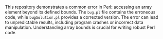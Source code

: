 This repository demonstrates a common error in Perl: accessing an array element beyond its defined bounds.  The `bug.pl` file contains the erroneous code, while `bugSolution.pl` provides a corrected version. The error can lead to unpredictable results, including program crashes or incorrect data manipulation.  Understanding array bounds is crucial for writing robust Perl code.